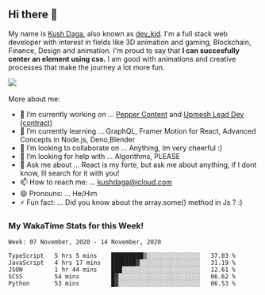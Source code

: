 ## Hi there 👋
My name is [Kush Daga](https://kushdaga.webflow.io), also known as [dev_kid](https://instagram.com/dev_kid). I'm a full stack web developer with interest in fields like 3D animation and gaming, Blockchain, Finance, Design and animation. I'm proud to say that **I can succesfully center an element using css.** I am good with animations and creative processes that make the journey a lot more fun.

![](https://komarev.com/ghpvc/?username=kush-daga&style=flat-square&color=red)
<br></br>
More about me:

- 🔭 I’m currently working on ... [Pepper Content](https://peppercontent.in) and [Upmesh Lead Dev (contract)](https://upmesh.io)
- 🌱 I’m currently learning ... GraphQL, Framer Motion for React, Advanced Concepts in Node.js, Deno,Blender
- 👯 I’m looking to collaborate on ... Anything, Im very cheerful :)
- 🤔 I’m looking for help with ... Algorithms, PLEASE
- 💬 Ask me about ... React is my forte, but ask me about anything, if I dont know, Ill search for it with you! 
- 📫 How to reach me: ... kushdaga@icloud.com
- 😄 Pronouns: ... He/Him
- ⚡ Fun fact: ... Did you know about the array.some() method in Js ? :)

### My WakaTime Stats for this Week!
<!--START_SECTION:waka-->
```text
Week: 07 November, 2020 - 14 November, 2020

TypeScript   5 hrs 5 mins    █████████▒░░░░░░░░░░░░░░░   37.03 % 
JavaScript   4 hrs 17 mins   ███████▓░░░░░░░░░░░░░░░░░   31.19 % 
JSON         1 hr 44 mins    ███░░░░░░░░░░░░░░░░░░░░░░   12.61 % 
SCSS         54 mins         █▓░░░░░░░░░░░░░░░░░░░░░░░   06.62 % 
Python       53 mins         █▓░░░░░░░░░░░░░░░░░░░░░░░   06.53 % 
```
<!--END_SECTION:waka-->

